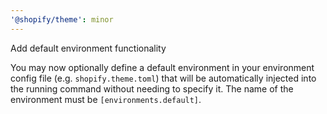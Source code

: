 ```yaml
---
'@shopify/theme': minor
---
```


Add default environment functionality

You may now optionally define a default environment in your environment config
file (e.g. `shopify.theme.toml`) that will be automatically injected into the
running command without needing to specify it. The name of the environment must
be `[environments.default]`.
